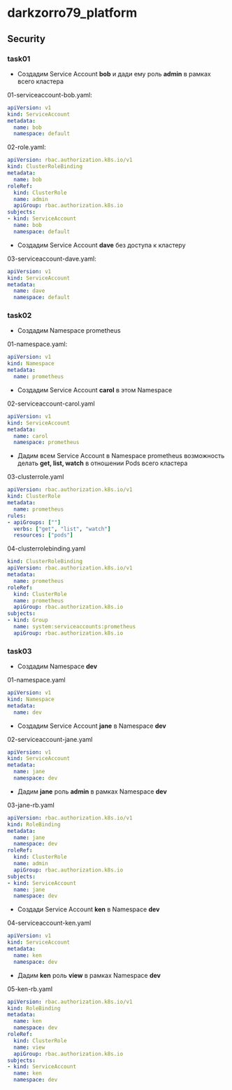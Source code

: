 # darkzorro79_platform

## Security

### task01

- Создадим Service Account **bob** и дади ему роль **admin** в рамках всего кластера

01-serviceaccount-bob.yaml:

```yml
apiVersion: v1
kind: ServiceAccount
metadata:
  name: bob
  namespace: default
```

02-role.yaml:

```yml
apiVersion: rbac.authorization.k8s.io/v1
kind: ClusterRoleBinding
metadata:
  name: bob
roleRef:
  kind: ClusterRole
  name: admin
  apiGroup: rbac.authorization.k8s.io
subjects:
- kind: ServiceAccount
  name: bob
  namespace: default
```

- Создадим Service Account **dave** без доступа к кластеру

03-serviceaccount-dave.yaml:

```yml
apiVersion: v1
kind: ServiceAccount
metadata:
  name: dave
  namespace: default
```

### task02

- Создадим Namespace prometheus

01-namespace.yaml:

```yml
apiVersion: v1
kind: Namespace
metadata:
  name: prometheus
```

- Создадим Service Account **carol** в этом Namespace

02-serviceaccount-carol.yaml

```yml
apiVersion: v1
kind: ServiceAccount
metadata:
  name: carol
  namespace: prometheus
```

- Дадим всем Service Account в Namespace prometheus возможность делать **get, list, watch** в отношении Pods всего кластера

03-clusterrole.yaml

```yml
apiVersion: rbac.authorization.k8s.io/v1
kind: ClusterRole
metadata:
  name: prometheus
rules:
- apiGroups: [""]
  verbs: ["get", "list", "watch"]
  resources: ["pods"]
```

04-clusterrolebinding.yaml

```yml
kind: ClusterRoleBinding
apiVersion: rbac.authorization.k8s.io/v1
metadata:
  name: prometheus
roleRef:
  kind: ClusterRole
  name: prometheus
  apiGroup: rbac.authorization.k8s.io
subjects:
- kind: Group
  name: system:serviceaccounts:prometheus
  apiGroup: rbac.authorization.k8s.io
```

### task03

- Создадим Namespace **dev**

01-namespace.yaml

```yml
apiVersion: v1
kind: Namespace
metadata:
  name: dev
```

- Создадим Service Account **jane** в Namespace **dev**

02-serviceaccount-jane.yaml

```yml
apiVersion: v1
kind: ServiceAccount
metadata:
  name: jane
  namespace: dev
```

- Дадим **jane** роль **admin** в рамках Namespace **dev**

03-jane-rb.yaml

```yml
apiVersion: rbac.authorization.k8s.io/v1
kind: RoleBinding
metadata:
  name: jane
  namespace: dev
roleRef:
  kind: ClusterRole
  name: admin
  apiGroup: rbac.authorization.k8s.io
subjects:
- kind: ServiceAccount
  name: jane
  namespace: dev
```

- Создади Service Account **ken** в Namespace **dev**

04-serviceaccount-ken.yaml

```yml
apiVersion: v1
kind: ServiceAccount
metadata:
  name: ken
  namespace: dev
```

- Дадим **ken** роль **view** в рамках Namespace **dev**

05-ken-rb.yaml

```yml
apiVersion: rbac.authorization.k8s.io/v1
kind: RoleBinding
metadata:
  name: ken
  namespace: dev
roleRef:
  kind: ClusterRole
  name: view
  apiGroup: rbac.authorization.k8s.io
subjects:
- kind: ServiceAccount
  name: ken
  namespace: dev
```